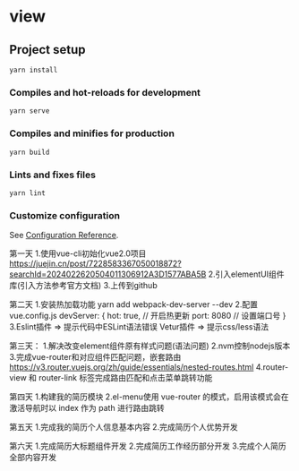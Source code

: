 # view

## Project setup
```
yarn install
```

### Compiles and hot-reloads for development
```
yarn serve
```

### Compiles and minifies for production
```
yarn build
```

### Lints and fixes files
```
yarn lint
```

### Customize configuration
See [Configuration Reference](https://cli.vuejs.org/config/).

第一天
1.使用vue-cli初始化vue2.0项目 https://juejin.cn/post/7228583367050018872?searchId=2024022620504011306912A3D1577ABA5B
2.引入elementUI组件库(引入方法参考官方文档)
3.上传到github

第二天
1.安装热加载功能
    yarn add webpack-dev-server --dev
2.配置vue.config.js
    devServer: {
        hot: true, // 开启热更新
        port: 8080 // 设置端口号
    }
3.Eslint插件 => 提示代码中ESLint语法错误
  Vetur插件  => 提示css/less语法
  
第三天：
1.解决改变element组件原有样式问题(语法问题)
2.nvm控制nodejs版本
3.完成vue-router和对应组件匹配问题，嵌套路由 https://v3.router.vuejs.org/zh/guide/essentials/nested-routes.html
4.router-view 和 router-link 标签完成路由匹配和点击菜单跳转功能

第四天
1.构建我的简历模块
2.el-menu使用 vue-router 的模式，启用该模式会在激活导航时以 index 作为 path 进行路由跳转 

第五天
1.完成我的简历个人信息基本内容
2.完成简历个人优势开发

第六天
1.完成简历大标题组件开发
2.完成简历工作经历部分开发
3.完成个人简历全部内容开发